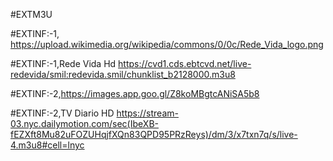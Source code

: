 #EXTM3U 

#EXTINF:-1,
https://upload.wikimedia.org/wikipedia/commons/0/0c/Rede_Vida_logo.png

#EXTINF:-1,Rede Vida Hd https://cvd1.cds.ebtcvd.net/live-redevida/smil:redevida.smil/chunklist_b2128000.m3u8

#EXTINF:-2,https://images.app.goo.gl/Z8koMBgtcANiSA5b8

#EXTINF:-2,TV Diario HD https://stream-03.nyc.dailymotion.com/sec(IbeXB-fEZXft8Mu82uFOZUHqjfXQn83QPD95PRzReys)/dm/3/x7txn7q/s/live-4.m3u8#cell=lnyc
